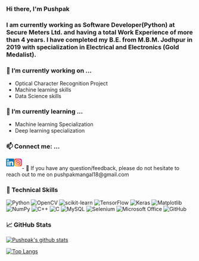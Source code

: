 ### Hi there, I'm Pushpak

<h3 align="left">
I am currently working as Software Developer(Python) at Secure Meters Ltd. and having a total Work Experience of more than 4 years. I have completed my B.E. from M.B.M. Jodhpur in 2019 with specialization in Electrical and Electronics (Gold Medalist). 
</h3> 

### 🔭 I’m currently working on ...
- Optical Character Recognition Project
- Machine learning skills
- Data Science skills
  
### 🌱 I’m currently learning ...
- Machine learning Specialization
- Deep learning specialization

### 📫 Connect me: ...
<a href="www.linkedin.com/in/pushpakmangal1803"><img align="left" src="https://raw.githubusercontent.com/pushpakmangal/pushpakmangal/main/images/linkedin.svg" alt="Pushpak Mangal | LinkedIn" width="21px"/></a>
<a href="https://instagram.com/pushpak_mangal"><img align="left" src="https://raw.githubusercontent.com/pushpakmangal/pushpakmangal/main/images/instagram.svg" alt="Pushpak Mangal | Instagram" width="21px"/></a>

</br>
- 💬 If you have any question/feedback, please do not hesitate to reach out to me on pushpakmangal18@gmail.com 

### 💼 Technical Skills
![Python](https://img.shields.io/badge/python-3670A0?style=for-the-badge&logo=python&logoColor=ffdd54)
![OpenCV](https://img.shields.io/badge/opencv-%23white.svg?style=for-the-badge&logo=opencv&logoColor=white)
![scikit-learn](https://img.shields.io/badge/scikit--learn-%23F7931E.svg?style=for-the-badge&logo=scikit-learn&logoColor=white)
![TensorFlow](https://img.shields.io/badge/TensorFlow-%23FF6F00.svg?style=for-the-badge&logo=TensorFlow&logoColor=white)
![Keras](https://img.shields.io/badge/Keras-%23D00000.svg?style=for-the-badge&logo=Keras&logoColor=white)
![Matplotlib](https://img.shields.io/badge/Matplotlib-%23ffffff.svg?style=for-the-badge&logo=Matplotlib&logoColor=black)
![NumPy](https://img.shields.io/badge/numpy-%23013243.svg?style=for-the-badge&logo=numpy&logoColor=white)
![C++](https://img.shields.io/badge/c++-%2300599C.svg?style=for-the-badge&logo=c%2B%2B&logoColor=white)
![C](https://img.shields.io/badge/c-%2300599C.svg?style=for-the-badge&logo=c&logoColor=white)
![MySQL](https://img.shields.io/badge/mysql-%2300f.svg?style=for-the-badge&logo=mysql&logoColor=white)
![Selenium](https://img.shields.io/badge/-selenium-%43B02A?style=for-the-badge&logo=selenium&logoColor=white)
![Microsoft Office](https://img.shields.io/badge/Microsoft_Office-D83B01?style=for-the-badge&logo=microsoft-office&logoColor=white)
![GitHub](https://img.shields.io/badge/github-%23121011.svg?style=for-the-badge&logo=github&logoColor=white)

### 📈 GitHub Stats 

[![Pushpak's github stats](https://github-readme-stats.vercel.app/api?username=pushpakmangal)](https://github.com/pushpakmangal)

[![Top Langs](https://github-readme-stats.vercel.app/api/top-langs/?username=pushpakmangal&layout=compact)](https://github.com/pushpakmangal)
